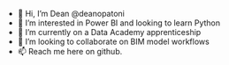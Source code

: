 - 👋 Hi, I’m Dean @deanopatoni
- 👀 I’m interested in Power BI and looking to learn Python
- 🌱 I’m currently on a Data Academy apprenticeship
- 💞️ I’m looking to collaborate on BIM model workflows
- 📫 Reach me here on github.

<!---
deanopatoni/deanopatoni is a ✨ special ✨ repository because its `README.md` (this file) appears on your GitHub profile.
You can click the Preview link to take a look at your changes.
--->
